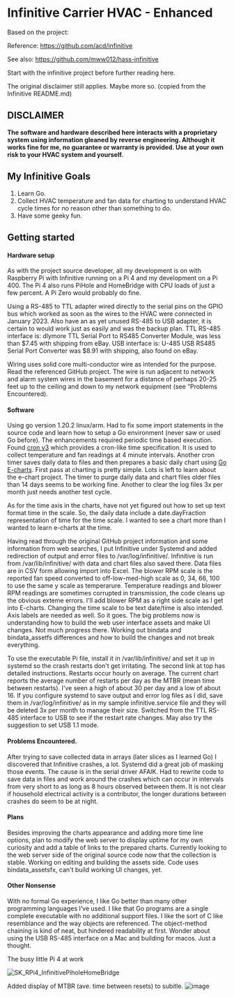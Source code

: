 # Infinitive Carrier HVAC - Enhanced
Based on the project:

Reference:	https://github.com/acd/infinitive

See also:	https://github.com/mww012/hass-infinitive

Start with the infinitive project before further reading here.


The original disclaimer still applies. Maybe more so. (copied from the Infinitive README.md)

## **DISCLAIMER**
**The software and hardware described here interacts with a proprietary system using information gleaned by reverse engineering.  Although it works fine for me, no guarantee or warranty is provided.  Use at your own risk to your HVAC system and yourself.**

## My Infinitive Goals
1. Learn Go.
2. Collect HVAC temperature and fan data for charting to understand HVAC cycle times for no reason other than something to do.
3. Have some geeky fun.

## Getting started

#### Hardware setup
As with the project source developer, all my development is on with Raspberry Pi with Infinitive running on a Pi 4 and my development on a Pi 400. The Pi 4 also runs PiHole and HomeBridge with CPU loads of just a few percent. A Pi Zero would probably do fine.

Using a RS-485 to TTL adapter wired directly to the serial pins on the GPIO bus which worked as soon as the wires to the HVAC were connected in January 2023. Also have an as yet unused RS-485 to USB adapter, it is certain to would work just as easily and was the backup plan.
TTL RS-485 interface is:	dlymore TTL Serial Port to RS485 Converter Module, was less than $7.45 with shipping from eBay.
USB interface is:	U-485 USB RS485 Serial Port Converter was $8.91 with shipping, also found on eBay.

Wiring uses solid core multi-conductor wire as intended for the purpose. Read the referenced GitHub project. The wire is run adjacent to network and alarm system wires in the basement for a distance of perhaps 20-25 feet up to the ceiling and down to my network equipment (see “Problems Encountered).

#### Software
Using go version 1.20.2 linux/arm. Had to fix some import statements in the source code and learn how to setup a Go environment (never saw or used Go before). The enhancements required periodic time based execution. Found [cron v3](https://github.com/robfig/cron) which provides a cron-like time specification. It is used to collect temperature and fan readings at 4 minute intervals. Another cron timer saves daily data to files and then prepares a basic daily chart using [Go E-charts](https://github.com/go-echarts/go-echarts). First pass at charting is pretty simple. Lots is left to learn about the e-chart project. The timer to purge daily data and chart files older files than 14 days seems to be working fine. Another to clear the log files 3x per month just needs another test cycle.

As for the time axis in the charts, have not yet figured out how to set up text format time in the scale. So, the daily data include a date.dayFraction representation of time for the time scale. I wanted to see a chart more than I wanted to learn e-charts at the time.

Having read through the original GitHub project information and some information from web searches, I put Infinitive under Systemd and added redirection of output and error files to /var/log/infinitive/. Infinitive is run from /var/lib/infinitive/ with data and chart files also saved there. Data files are in CSV form allowing import into Excel.
The blower RPM scale is the reported fan speed converted to off-low-med-high scale as 0, 34, 66, 100 to use the same y scale as temperarure. Temperature readings and blower RPM readings are sometimes corrupted in transmission, the code cleans up the obvious exteme errors. I'll add blower RPM as a right side scale as I get into E-charts. Changing the time scale to be text date/time is also intended. Axis labels are needed as well. So it goes.
The big problems now is understanding how to build the web user interface assets and make UI changes. Not much progress there. Working out bindata and bindata_assetfs differences and how to build the changes and not break everything.

To use the executable Pi file, install it in /var/lib/infinitive/ and set it up in systemd so the crash restarts don't get irritating. The second link at top has detailed instructions. Restarts occur hourly on average. The current chart reports the average number of restarts per day as the MTBR (mean time between restarts). I've seen a high of about 30 per day and a low of about 16. If you configure systemd to save output and error log files as I did, save them in /var/log/infinitive/ as in my sample infinitive.service file and they will be deleted 3x per month to manage their size. Switched from the TTL RS-485 interface to USB to see if the restart rate changes. May also try the suggestion to set USB 1.1 mode.

#### Problems Encountered.
After trying to save collected data in arrays (later slices as I learned Go) I discovered that Infinitive crashes, a lot. Systemd did a great job of masking those events. The cause is in the serial driver AFAIK. Had to rewrite code to save data in files and work around the crashes which can occur in intervals from very short to as long as 8 hours observed  between them. It is not clear if household electrical activity is a contributor, the longer durations between crashes do seem to be at night.

#### Plans
Besides improving the charts appearance and adding more time line options, plan to modify the web server to display uptime for my own curiosity and add a table of links to the prepared charts. Currently looking to the web server side of the original source code now that the collection is stable. Working on editing and building the assets side. Code uses bindata_assetsfx, can't build working UI changes, yet.

#### Other Nonsense
With no formal Go experience, I like Go better than many other programming languages I’ve used. I like that Go programs are a single complete executable with no additional support files. I like the sort of C like resemblance and the way objects are referenced. The object-method chaining is kind of neat, but hindered readability at first. Wonder about using the USB RS-485 interface on a Mac and building for macos. Just a thought.

The busy little Pi 4 at work

![SK_RPi4_InfinitivePiholeHomeBridge](https://github.com/skutoroff/Infinitive-Carrier-HVAC-Enhanced/assets/7796742/19ddfaa0-1728-4202-bb1f-d3513628fa46)

Added display of MTBR (ave. time between resets) to subitle.
![image](https://github.com/skutoroff/Infinitive-Carrier-HVAC-Enhanced/assets/7796742/0e8401a3-c858-4c6b-bf19-30f7ab35f3c7)

